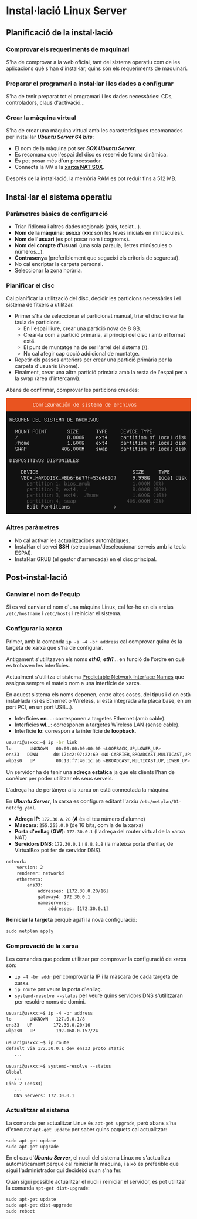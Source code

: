 # Instal·lació Linux Server

## Planificació de la instal·lació

### Comprovar els requeriments de maquinari

S'ha de comprovar a la web oficial, tant del sistema operatiu com de les aplicacions què s'han d'instal·lar, quins són els requeriments de maquinari.

### Preparar el programari a instal·lar i les dades a configurar

S'ha de tenir preparat tot el programari i les dades necessàries: CDs, controladors, claus d'activació...

### Crear la màquina virtual

S'ha de crear una màquina virtual amb les característiques recomanades per instal·lar _**Ubuntu Server 64 bits**_:

* El nom de la màquina pot ser _**SOX Ubuntu Server**_.
* Es recomana que l'espai del disc es reservi de forma dinàmica.
* Es pot posar més d'un processador.
* Connecta la MV a la [ **xarxa NAT SOX**](http://moodlecf.sapalomera.cat/apunts/smx/sox/uf0/A012-VBoxPlus.html#config_nat_network).

Després de la instal·lació, la memòria RAM es pot reduir fins a 512 MB.

## Instal·lar el sistema operatiu

### Paràmetres bàsics de configuració

* Triar l'idioma i altres dades regionals \(país, teclat...\).
* **Nom de la  màquina**: _**usxxx**_ \(_**xxx**_ són les teves inicials en minúscules\).
* **Nom de l'usuari** \(es pot posar nom i cognoms\).
* **Nom del compte d'usuari** \(una sola paraula, lletres minúscules o números...\).
* **Contrasenya** \(preferiblement que segueixi els criteris de seguretat\).
* No cal encriptar la carpeta personal.
* Seleccionar la zona horària.

### Planificar el disc

Cal planificar la utilització del disc, decidir les particions necessàries i el sistema de fitxers a utilitzar.

* Primer s'ha de seleccionar el particionat manual, triar el disc i crear la taula de particions.
  * En l'espai lliure, crear una partició nova de 8 GB.
  * Crear-la com a partició primària, al principi del disc i amb el format ext4.
  * El punt de muntatge ha de ser l'arrel del sistema \(/\).
  * No cal afegir cap opció addicional de muntatge.
* Repetir els passos anteriors per crear una partició primària per la carpeta d'usuaris \(/home\).
* Finalment, crear una altra partició primària amb la resta de l'espai per a la swap \(àrea d'intercanvi\).

Abans de confirmar, comprovar les particions creades:

![](../../.gitbook/assets/us-instalacio-particions.png)

### Altres paràmetres

* No cal activar les actualitzacions automàtiques.
* Instal·lar el servei **SSH** \(seleccionar/deseleccionar serveis amb la tecla ESPAI\).
* Instal·lar GRUB \(el gestor d'arrencada\) en el disc principal.

## Post-instal·lació

### Canviar el nom de l'equip

Si es vol canviar el nom d'una màquina Linux, cal fer-ho en els arxius `/etc/hostname` i `/etc/hosts` i reiniciar el sistema.

### Configurar la xarxa

Primer, amb la comanda `ip -a -4 -br address` cal comprovar quina és la targeta de xarxa que s'ha de configurar.

Antigament s'utilitzaven els noms _**eth0**_, _**eth1**_... en funció de l'ordre en què es trobaven les interfícies.

Actualment s'utilitza el sistema [Predictable Network Interface Names](https://www.freedesktop.org/wiki/Software/systemd/PredictableNetworkInterfaceNames/) que assigna sempre el mateix nom a una interfície de xarxa.

En aquest sistema els noms depenen, entre altes coses, del tipus i d'on està instal·lada \(si és Ethernet o Wireless, si està integrada a la placa base, en un port PCI, en un port USB...\).

* Interfícies **en**....: corresponen a targetes Ethernet \(amb cable\).
* Interfícies **wl**...: corresponen a targetes Wireless LAN \(sense cable\).
* Interfície **lo**: correspon a la interfície de **loopback**.

```bash
usuari@usxxx:~$ ip -br link
lo       UNKNOWN   00:00:00:00:00:00 <LOOPBACK,UP,LOWER_UP>
ens33   DOWN      d0:17:c2:97:22:69 <NO-CARRIER,BROADCAST,MULTICAST,UP>
wlp2s0   UP        00:13:f7:40:1c:a6 <BROADCAST,MULTICAST,UP,LOWER_UP>
```

Un servidor ha de tenir una **adreça estàtica** ja que els clients l'han de conèixer per poder utilitzar els seus serveis.

L'adreça ha de pertànyer a la xarxa on està connectada la màquina.

En _**Ubuntu Server**_, la xarxa es configura editant l'arxiu `/etc/netplan/01-netcfg.yaml`.

* **Adreça IP**: `172.30.A.20` \(_**A**_ és el teu número d'alumne\)
* **Màscara**: `255.255.0.0` \(de 16 bits, com la de la xarxa\)
* **Porta d'enllaç \(GW\)**: `172.30.0.1` \(l'adreça del router virtual de la xarxa NAT\)
* **Servidors DNS**: `172.30.0.1` i `8.8.8.8` \(la mateixa porta d'enllaç de VirtualBox pot fer de servidor DNS\).

```text
network:
    version: 2
    renderer: networkd
    ethernets:
        ens33:
            addresses: [172.30.0.20/16]
            gateway4: 172.30.0.1
            nameservers:
                addresses: [172.30.0.1]
```

**Reiniciar la targeta** perquè agafi la nova configuració:

```text
sudo netplan apply
```

### Comprovació de la xarxa

Les comandes que podem utilitzar per comprovar la configuració de xarxa són:

* `ip -4 -br addr` per comprovar la IP i la màscara de cada targeta de xarxa.
* `ip route` per veure la porta d'enllaç.
* `systemd-resolve --status` per veure quins servidors DNS s'utilitzaran per resoldre noms de domini.

```text
usuari@usxxx:~$ ip -4 -br address
lo       UNKNOWN   127.0.0.1/8 
ens33   UP        172.30.0.20/16
wlp2s0   UP        192.168.0.157/24 

usuari@usxxx:~$ ip route
default via 172.30.0.1 dev ens33 proto static
   ...

usuari@usxxx:~$ systemd-resolve --status
Global
   ...
Link 2 (ens33)
   ...
   DNS Servers: 172.30.0.1
```

### Actualitzar el sistema

La comanda per actualitzar Linux és `apt-get upgrade`, però abans s'ha d'executar `apt-get update` per saber quins paquets cal actualitzar:

```text
sudo apt-get update
sudo apt-get upgrade
```

En el cas d'_**Ubuntu Server**_, el nucli del sistema Linux no s'actualitza automàticament perquè cal reiniciar la màquina, i això és preferible que sigui l'administrador qui decideixi quan s'ha fer.

Quan sigui possible actualitzar el nucli i reiniciar el servidor, es pot utilitzar la comanda `apt-get dist-upgrade`:

```text
sudo apt-get update
sudo apt-get dist-upgrade
sudo reboot
```

